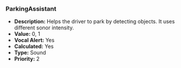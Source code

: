 ### ParkingAssistant

- **Description:** Helps the driver to park by detecting objects. It uses
different sonor intensity.
- **Value:** 0, 1
- **Vocal Alert:** Yes
- **Calculated:** Yes
- **Type:** Sound
- **Priority:** 2
